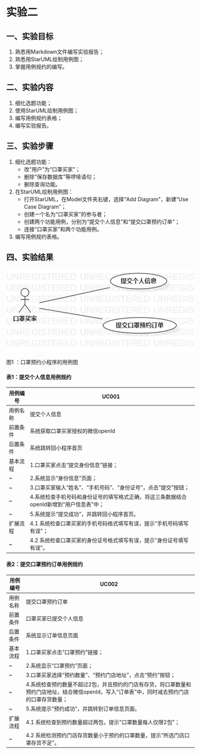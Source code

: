 # 实验二

## 一、实验目标

1. 熟悉用Markdown文件编写实验报告；
2. 熟悉用StarUML绘制用例图；
3. 掌握用例规约的编写。

## 二、实验内容

1. 细化选题功能；
2. 使用StarUML绘制用例图；
3. 编写用例规约表格；
4. 编写实验报告。

## 三、实验步骤

1. 细化选题功能：
   - 改“用户”为“口罩买家”；
   - 删除“保存数据库”等啰嗦语句；
   - 删除查询功能。
2. 在StarUML绘制用例图：
   - 打开StarUML，在Model文件夹右键，选择“Add Diagram”，新建“Use Case Diagram”；
   - 创建一个名为“口罩买家”的参与者；
   - 创建两个功能用例，分别为“提交个人信息”和“提交口罩预约订单”；
   - 连接“口罩买家”和两个功能用例。
3. 编写用例规约表格。

## 四、实验结果

![用例图](./lab2_UseCaseDiagram.jpg)    

图1 ：口罩预约小程序的用例图



#### 表1：提交个人信息用例规约

| 用例编号 | UC001                                                        |
| -------- | ------------------------------------------------------------ |
| 用例名称 | 提交个人信息                                                 |
| 前置条件 | 系统获取口罩买家授权的微信openId                             |
| 后置条件 | 系统跳转回小程序首页                                         |
| 基本流程 | 1.口罩买家点击“提交身份信息”链接；                           |
| ~        | 2.系统显示“身份信息”页面；                                   |
| ~        | 3.口罩买家输入“姓名”、“手机号码”、“身份证号”，点击“提交”按钮； |
| ~        | 4.系统检查手机号码和身份证号的填写格式正确，将这三条数据结合openId新增到“用户信息表”中； |
| ~        | 5.系统提示“提交成功”，并跳转回小程序首页。                   |
| 扩展流程 | 4.1 系统检查口罩买家的手机号码格式填写有误，提示“手机号码填写有误”； |
| ~        | 4.2 系统检查口罩买家的身份证号格式填写有误，提示“身份证号填写有误”。 |



#### 表2：提交口罩预约订单用例规约

| 用例编号 | UC002                                                        |
| -------- | ------------------------------------------------------------ |
| 用例名称 | 提交口罩预约订单                                             |
| 前置条件 | 口罩买家已提交个人信息                                       |
| 后置条件 | 系统显示订单信息页面                                         |
| 基本流程 | 1.口罩买家点击“口罩预约”链接；                               |
| ~        | 2.系统显示“口罩预约”页面；                                   |
| ~        | 3.口罩买家选择“预约数量”、“预约门店地址”，点击“预约”按钮；   |
| ~        | 4.系统检查预约数量不超过2包，并且预约的门店有存货，将口罩数量和预约门店地址，结合微信openId，写入“订单表”中，同时减去预约门店的口罩存货数量； |
| ~        | 5.系统提示“预约成功”，并跳转到订单信息页面。                 |
| 扩展流程 | 4.1 系统检查到预约数量超过两包，提示"口罩数量每人仅限2包"；  |
| ~        | 4.2 系统检测预约门店存货数量小于预约的口罩数量，提示“所选门店口罩存货不足”。 |


